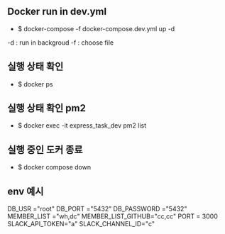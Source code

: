 ## Docker run in dev.yml

- $ docker-compose -f docker-compose.dev.yml up -d

-d : run in backgroud
-f : choose file

## 실행 상태 확인

- $ docker ps

## 실행 상태 확인 pm2

- $ docker exec -it express_task_dev pm2 list

## 실행 중인 도커 종료

- $ docker compose down

## env 예시

DB_USR ="root"
DB_PORT ="5432"
DB_PASSWORD ="5432"
MEMBER_LIST ="wh,dc"
MEMBER_LIST_GITHUB="cc,cc"
PORT = 3000
SLACK_API_TOKEN="a"
SLACK_CHANNEL_ID="c"
